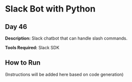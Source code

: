 # Slack Bot with Python

## Day 46

**Description:** Slack chatbot that can handle slash commands.

**Tools Required:** Slack SDK

## How to Run

(Instructions will be added here based on code generation)
